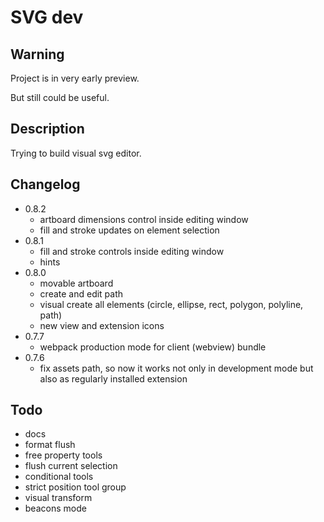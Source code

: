 # SVG dev

## Warning

Project is in very early preview.

But still could be useful.

## Description

Trying to build visual svg editor.

## Changelog
 - 0.8.2
   - artboard dimensions control inside editing window
   - fill and stroke updates on element selection
 - 0.8.1
   - fill and stroke controls inside editing window
   - hints
 - 0.8.0
   - movable artboard
   - create and edit path
   - visual create all elements (circle, ellipse, rect, polygon, polyline, path)
   - new view and extension icons
 - 0.7.7
   - webpack production mode for client (webview) bundle
 - 0.7.6
   - fix assets path, so now it works not only in development mode but also as regularly installed extension

## Todo
- docs
- format flush
- free property tools
- flush current selection
- conditional tools
- strict position tool group
- visual transform
- beacons mode
